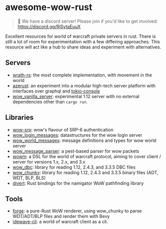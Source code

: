 # awesome-wow-rust

> 🚨 We have a discord server! Please join if you'd like to get involved: https://discord.gg/RjSytaEuuX

Excellent resources for world of warcraft private servers in rust. There is still a lot of room for experimentation with a few differing approaches.
This resource will act like a hub to share ideas and experiment with alternatives.

## Servers

- [wrath-rs](https://github.com/Victov/wrath-rs): the most complete implementation, with movement in the world 
- [azerust](https://github.com/arlyon/azerust): an experiment into a modular high-tech server platform with interfaces over graphql and [tokio-console](https://github.com/tokio-rs/console)
- [wow_vanilla_server](https://github.com/gtker/wow_vanilla_server): experimental 1.12 server with no external dependencies other than `cargo run`.

## Libraries

- [wow-srp](https://github.com/gtker/wow_srp): wow's flavour of SRP-6 authentication
- [wow_login_messages](https://github.com/gtker/wow_messages): datastructures for the wow login server
- [wow_world_messages](https://github.com/gtker/wow_messages): message definitions and types for wow world server
- [wow_message_parser](https://github.com/gtker/wow_messages/tree/main/wow_message_parser): a pest-based parser for wow packets
- [wowm](https://gtker.com/wow_messages/): a DSL for the world of warcraft protocol, aiming to cover client / server for versions 1.x, 2.x, and 3.x
- [wow_dbc](https://github.com/gtker/wow_dbc): library for reading 1.12, 2.4.3, and 3.3.5 DBC files
- [wow_chunky](https://github.com/bigglesss/wow_chunky): library for reading 1.12, 2.4.3 and 3.3.5 binary files (ADT, WDT, BLP, BLS)
- [divert](https://github.com/0xFounders/divert): Rust bindings for the namigator WoW pathfinding library

## Tools

- [forge](https://github.com/bigglesss/forge): a pure-Rust WoW renderer, using wow_chunky to parse WDT/ADT/BLP files and render them with Bevy
- [idewave-cli](https://github.com/idewave/idewave-cli): a world of warcraft client as a cli.
